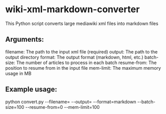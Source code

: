 # wiki-xml-markdown-converter
This Python script converts large mediawiki xml files into markdown files

## Arguments:

filename: The path to the input xml file (required)
output: The path to the output directory
format: The output format (markdown, html, etc.)
batch-size: The number of articles to process in each batch
resume-from: The position to resume from in the input file
mem-limit: The maximum memory usage in MB

## Example usage:

python convert.py --filename=<FILENAME> --output=<OUTPUT FILENAME> --format=markdown --batch-size=100 --resume-from=0 --mem-limit=100